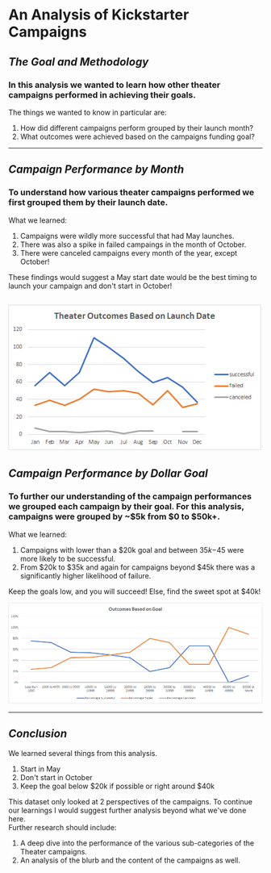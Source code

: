 # An Analysis of Kickstarter Campaigns
## *The Goal and Methodology*
### In this analysis we wanted to learn how other theater campaigns performed in achieving their goals.
The things we wanted to know in particular are:
1. How did different campaigns perform grouped by their launch month?
2. What outcomes were achieved based on the campaigns funding goal?
---
## *Campaign Performance by Month*
### To understand how various theater campaigns performed we first grouped them by their launch date.
What we learned: 
1. Campaigns were wildly more successful that had May launches. 
2. There was also a spike in failed campaings in the month of October.
3. There were canceled campaigns every month of the year, except October!

These findings would suggest a May start date would be the best timing to launch your campaign and don't start in October!

![Theater_Outcomes_vs_Launch](/Resources/Theater_Outcomes_vs_Launch.png)
---
## *Campaign Performance by Dollar Goal*
### To further our understanding of the campaign performances we grouped each campaign by their goal. For this analysis, campaigns were grouped by ~$5k from $0 to $50k+.
What we learned:
1. Campaigns with lower than a $20k goal and between $35k-$45 were more likely to be successful.
2. From $20k to $35k and again for campaigns beyond $45k there was a significantly higher likelihood of failure.

Keep the goals low, and you will succeed! Else, find the sweet spot at $40k!

![Performance by Goal Category](/Resources/Outcomes_vs_Goals.png)

---
## *Conclusion*
We learned several things from this analysis.
1. Start in May
2. Don't start in October
3. Keep the goal below $20k if possible or right around $40k

This dataset only looked at 2 perspectives of the campaigns. To continue our learnings I would suggest further analysis beyond what we've done here. 
<br>
Further research should include: 
1. A deep dive into the performance of the various sub-categories of the Theater campaigns. 
2. An analysis of the blurb and the content of the campaigns as well. 
